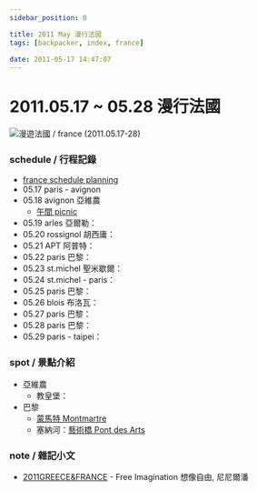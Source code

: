 ```yaml
---
sidebar_position: 0

title: 2011 May 漫行法國
tags: [backpacker, index, france]

date: 2011-05-17 14:47:07
---
```


2011.05.17 ~ 05.28 漫行法國
==========================

![漫遊法國 / france (2011.05.17-28)](http://farm8.staticflickr.com/7092/7154675695_c52d32a3a6_c.jpg)

### schedule / 行程記錄 ###

-   [france schedule planning](note_planning.md)
-   05.17 paris - avignon
-   05.18 avignon 亞維農
    -   [午間 picnic](110518_lunch-picnic.md)
-   05.19 arles 亞爾勒：
-   05.20 rossignol 胡西庸：
-   05.21 APT 阿普特：
-   05.22 paris 巴黎：
-   05.23 st.michel 聖米歇爾：
-   05.24 st.michel - paris：
-   05.25 paris 巴黎：
-   05.26 blois 布洛瓦：
-   05.27 paris 巴黎：
-   05.28 paris 巴黎：
-   05.29 paris - taipei：

### spot / 景點介紹 ###

-   亞維農
    -   教皇堡：
-   巴黎    
    -   [蒙馬特 Montmartre](paris_montmartre.md)
    -   塞納河：[藝術橋 Pont des Arts](paris_pont-des-arts.md)

### note / 雜記小文 ###

-   [2011GREECE&FRANCE](http://goo.gl/xaOb8) - Free Imagination 想像自由, 尼尼爾潘

<!--
41 paris
42 provence
-->
